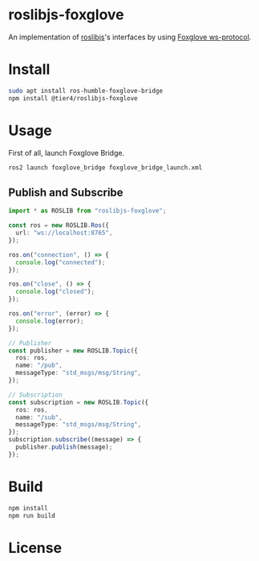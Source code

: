 # roslibjs-foxglove

An implementation of [roslibjs](https://github.com/RobotWebTools/roslibjs)'s interfaces by using [Foxglove ws-protocol](https://github.com/foxglove/ws-protocol).

# Install

```bash
sudo apt install ros-humble-foxglove-bridge
npm install @tier4/roslibjs-foxglove
```

# Usage

First of all, launch Foxglove Bridge.

```bash
ros2 launch foxglove_bridge foxglove_bridge_launch.xml
```

## Publish and Subscribe

```ts
import * as ROSLIB from "roslibjs-foxglove";

const ros = new ROSLIB.Ros({
  url: "ws://localhost:8765",
});

ros.on("connection", () => {
  console.log("connected");
});

ros.on("close", () => {
  console.log("closed");
});

ros.on("error", (error) => {
  console.log(error);
});

// Publisher
const publisher = new ROSLIB.Topic({
  ros: ros,
  name: "/pub",
  messageType: "std_msgs/msg/String",
});

// Subscription
const subscription = new ROSLIB.Topic({
  ros: ros,
  name: "/sub",
  messageType: "std_msgs/msg/String",
});
subscription.subscribe((message) => {
  publisher.publish(message);
});
```

# Build

```bash
npm install
npm run build
```

# License
